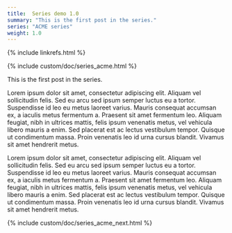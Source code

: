 ```yaml
---
title:  Series demo 1.0
summary: "This is the first post in the series."
series: "ACME series"
weight: 1.0
---
```

{% include linkrefs.html %} 

{% include custom/doc/series_acme.html %}

This is the first post in the series.

Lorem ipsum dolor sit amet, consectetur adipiscing elit. Aliquam vel sollicitudin felis. Sed eu arcu sed ipsum semper luctus eu a tortor. Suspendisse id leo eu metus laoreet varius. Mauris consequat accumsan ex, a iaculis metus fermentum a. Praesent sit amet fermentum leo. Aliquam feugiat, nibh in ultrices mattis, felis ipsum venenatis metus, vel vehicula libero mauris a enim. Sed placerat est ac lectus vestibulum tempor. Quisque ut condimentum massa. Proin venenatis leo id urna cursus blandit. Vivamus sit amet hendrerit metus.

Lorem ipsum dolor sit amet, consectetur adipiscing elit. Aliquam vel sollicitudin felis. Sed eu arcu sed ipsum semper luctus eu a tortor. Suspendisse id leo eu metus laoreet varius. Mauris consequat accumsan ex, a iaculis metus fermentum a. Praesent sit amet fermentum leo. Aliquam feugiat, nibh in ultrices mattis, felis ipsum venenatis metus, vel vehicula libero mauris a enim. Sed placerat est ac lectus vestibulum tempor. Quisque ut condimentum massa. Proin venenatis leo id urna cursus blandit. Vivamus sit amet hendrerit metus.

{% include custom/doc/series_acme_next.html %}


